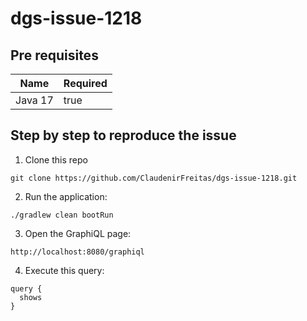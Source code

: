 # dgs-issue-1218

## Pre requisites

| Name    | Required |
|---------|----------|
| Java 17 | true     |


## Step by step to reproduce the issue
1. Clone this repo
```
git clone https://github.com/ClaudenirFreitas/dgs-issue-1218.git
```
2. Run the application:
```
./gradlew clean bootRun
```
3. Open the GraphiQL page:
```
http://localhost:8080/graphiql
```
4. Execute this query:
```
query {
  shows
}
```
